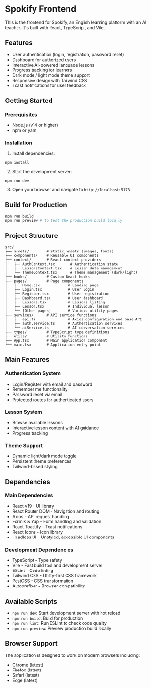 # Spokify Frontend

This is the frontend for Spokify, an English learning platform with an AI teacher. It's built with React, TypeScript, and Vite.

## Features

- User authentication (login, registration, password reset)
- Dashboard for authorized users
- Interactive AI-powered language lessons
- Progress tracking for learners
- Dark mode / light mode theme support
- Responsive design with Tailwind CSS
- Toast notifications for user feedback

## Getting Started

### Prerequisites

- Node.js (v14 or higher)
- npm or yarn

### Installation

1. Install dependencies:
```bash
npm install
```

2. Start the development server:
```bash
npm run dev
```

3. Open your browser and navigate to `http://localhost:5173`

## Build for Production

```bash
npm run build
npm run preview # to test the production build locally
```

## Project Structure

```
src/
├── assets/        # Static assets (images, fonts)
├── components/    # Reusable UI components
├── context/       # React context providers
│   ├── AuthContext.tsx       # Authentication state
│   ├── LessonsContext.tsx    # Lesson data management
│   └── ThemeContext.tsx      # Theme management (dark/light)
├── hooks/         # Custom React hooks
├── pages/         # Page components
│   ├── Home.tsx             # Landing page
│   ├── Login.tsx            # User login
│   ├── Register.tsx         # User registration
│   ├── Dashboard.tsx        # User dashboard
│   ├── Lessons.tsx          # Lessons listing
│   ├── Lesson.tsx           # Individual lesson
│   └── [Other pages]        # Various utility pages
├── services/      # API service functions
│   ├── api.ts               # Axios configuration and base API
│   ├── auth.service.ts      # Authentication services
│   └── aiService.ts         # AI conversation services
├── types/         # TypeScript type definitions
├── utils/         # Utility functions
├── App.tsx        # Main application component
└── main.tsx       # Application entry point
```

## Main Features

### Authentication System
- Login/Register with email and password
- Remember me functionality
- Password reset via email
- Protected routes for authenticated users

### Lesson System
- Browse available lessons
- Interactive lesson content with AI guidance
- Progress tracking

### Theme Support
- Dynamic light/dark mode toggle
- Persistent theme preferences
- Tailwind-based styling

## Dependencies

### Main Dependencies
- React v19 - UI library
- React Router DOM - Navigation and routing
- Axios - API request handling
- Formik & Yup - Form handling and validation
- React Toastify - Toast notifications
- React Icons - Icon library
- Headless UI - Unstyled, accessible UI components

### Development Dependencies
- TypeScript - Type safety
- Vite - Fast build tool and development server
- ESLint - Code linting
- Tailwind CSS - Utility-first CSS framework
- PostCSS - CSS transformation
- Autoprefixer - Browser compatibility

## Available Scripts

- `npm run dev`: Start development server with hot reload
- `npm run build`: Build for production
- `npm run lint`: Run ESLint to check code quality
- `npm run preview`: Preview production build locally

## Browser Support

The application is designed to work on modern browsers including:
- Chrome (latest)
- Firefox (latest)
- Safari (latest)
- Edge (latest)
